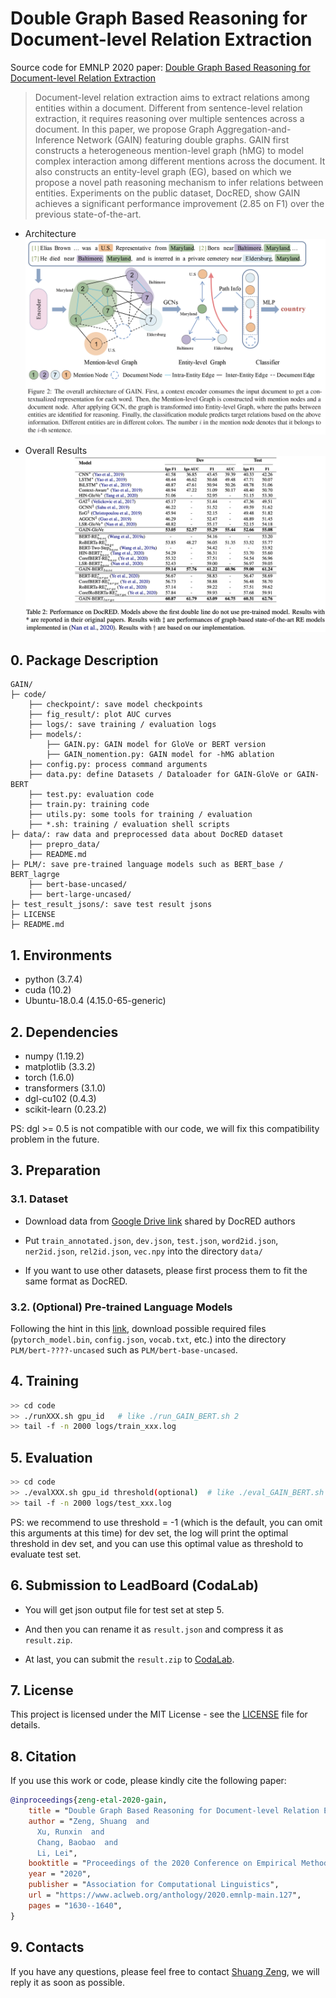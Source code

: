 # Double Graph Based Reasoning for Document-level Relation Extraction
Source code for EMNLP 2020 paper: [Double Graph Based Reasoning for Document-level Relation Extraction](https://arxiv.org/abs/2009.13752)

> Document-level relation extraction aims to extract relations among entities within a document. Different from sentence-level relation extraction, it requires reasoning over multiple sentences across a document. In this paper, we propose Graph Aggregation-and-Inference Network (GAIN) featuring double graphs. GAIN first constructs a heterogeneous mention-level graph (hMG) to model complex interaction among different mentions across the document. It also constructs an entity-level graph (EG), based on which we propose a novel path reasoning mechanism to infer relations between entities. Experiments on the public dataset, DocRED, show GAIN achieves a significant performance improvement (2.85 on F1) over the previous state-of-the-art.

+ Architecture
![model overview](pictures/model.png)

+ Overall Results
![results](pictures/results.png)
## 0. Package Description
```
GAIN/
├─ code/
    ├── checkpoint/: save model checkpoints
    ├── fig_result/: plot AUC curves
    ├── logs/: save training / evaluation logs
    ├── models/:
        ├── GAIN.py: GAIN model for GloVe or BERT version
        ├── GAIN_nomention.py: GAIN model for -hMG ablation
    ├── config.py: process command arguments
    ├── data.py: define Datasets / Dataloader for GAIN-GloVe or GAIN-BERT
    ├── test.py: evaluation code
    ├── train.py: training code
    ├── utils.py: some tools for training / evaluation
    ├── *.sh: training / evaluation shell scripts
├─ data/: raw data and preprocessed data about DocRED dataset
    ├── prepro_data/
    ├── README.md
├─ PLM/: save pre-trained language models such as BERT_base / BERT_lagrge
    ├── bert-base-uncased/
    ├── bert-large-uncased/
├─ test_result_jsons/: save test result jsons
├─ LICENSE
├─ README.md
```

## 1. Environments

- python         (3.7.4)
- cuda           (10.2)
- Ubuntu-18.0.4  (4.15.0-65-generic)

## 2. Dependencies

- numpy          (1.19.2)
- matplotlib     (3.3.2)
- torch          (1.6.0)
- transformers   (3.1.0)
- dgl-cu102      (0.4.3)
- scikit-learn   (0.23.2)

PS: dgl >= 0.5 is not compatible with our code, we will fix this compatibility problem in the future.

## 3. Preparation

### 3.1. Dataset
- Download data from [Google Drive link](https://drive.google.com/drive/folders/1c5-0YwnoJx8NS6CV2f-NoTHR__BdkNqw) shared by DocRED authors

- Put `train_annotated.json`, `dev.json`, `test.json`, `word2id.json`, `ner2id.json`, `rel2id.json`, `vec.npy` into the directory `data/`

- If you want to use other datasets, please first process them to fit the same format as DocRED.

### 3.2. (Optional) Pre-trained Language Models
Following the hint in this [link](http://viewsetting.xyz/2019/10/17/pytorch_transformers/?nsukey=v0sWRSl5BbNLDI3eWyUvd1HlPVJiEOiV%2Fk8adAy5VryF9JNLUt1TidZkzaDANBUG6yb6ZGywa9Qa7qiP3KssXrGXeNC1S21IyT6HZq6%2BZ71K1ADF1jKBTGkgRHaarcXIA5%2B1cUq%2BdM%2FhoJVzgDoM7lcmJg9%2Be6NarwsZzpwAbAwjHTLv5b2uQzsSrYwJEdPl7q9O70SmzCJ1VF511vwxKA%3D%3D), download possible required files (`pytorch_model.bin`, `config.json`, `vocab.txt`, etc.) into the directory `PLM/bert-????-uncased` such as `PLM/bert-base-uncased`.

## 4. Training

```bash
>> cd code
>> ./runXXX.sh gpu_id   # like ./run_GAIN_BERT.sh 2
>> tail -f -n 2000 logs/train_xxx.log
```

## 5. Evaluation

```bash
>> cd code
>> ./evalXXX.sh gpu_id threshold(optional)  # like ./eval_GAIN_BERT.sh 0 0.5521
>> tail -f -n 2000 logs/test_xxx.log
```

PS: we recommend to use threshold = -1 (which is the default, you can omit this arguments at this time) for dev set, 
the log will print the optimal threshold in dev set, and you can use this optimal value as threshold to evaluate test set.

## 6. Submission to LeadBoard (CodaLab)
- You will get json output file for test set at step 5. 

- And then you can rename it as `result.json` and compress it as `result.zip`. 

- At last,  you can submit the `result.zip` to [CodaLab](https://competitions.codalab.org/competitions/20717#participate-submit_results).

## 7. License

This project is licensed under the MIT License - see the [LICENSE](LICENSE) file for details.

## 8. Citation

If you use this work or code, please kindly cite the following paper:

```bib
@inproceedings{zeng-etal-2020-gain,
    title = "Double Graph Based Reasoning for Document-level Relation Extraction",
    author = "Zeng, Shuang  and
      Xu, Runxin  and
      Chang, Baobao  and
      Li, Lei",
    booktitle = "Proceedings of the 2020 Conference on Empirical Methods in Natural Language Processing (EMNLP)",
    year = "2020",
    publisher = "Association for Computational Linguistics",
    url = "https://www.aclweb.org/anthology/2020.emnlp-main.127",
    pages = "1630--1640",
}
```

## 9. Contacts

If you have any questions, please feel free to contact [Shuang Zeng](mailto:zengs@pku.edu.cn), we will reply it as soon as possible.

